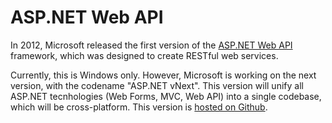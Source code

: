 # ASP.NET Web API

In 2012, Microsoft released the first version of the [ASP.NET Web API](http://www.asp.net/web-api) framework, which was designed to create RESTful web services.

Currently, this is Windows only. However, Microsoft is working on the next version, with the codename "ASP.NET vNext".
This version will unify all ASP.NET tecnhologies (Web Forms, MVC, Web API) into a single codebase, which will be
cross-platform. This version is [hosted on Github](https://github.com/aspnet).
